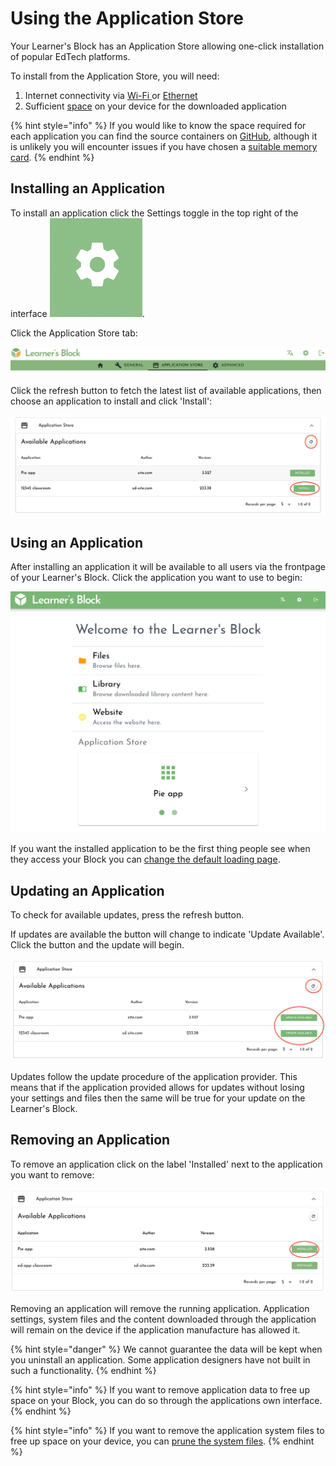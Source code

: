 # Using the Application Store

Your Learner's Block has an Application Store allowing one-click installation of popular EdTech platforms. 

To install from the Application Store, you will need:

1. Internet connectivity via [Wi-Fi ](connecting-to-a-wi-fi-network-optional.md)or [Ethernet](advanced-features/using-an-ethernet-connection.md)
2. Sufficient [space](../how-to-build-one/quickstart/picking-a-micro-sd-card-and-sd-card-reader.md#microsd-card) on your device for the downloaded application

{% hint style="info" %}
If you would like to know the space required for each application you can find the source containers on [GitHub](https://github.com/LearnersBlock/app-store), although it is unlikely you will encounter issues if you have chosen a [suitable memory card](../how-to-build-one/quickstart/picking-a-micro-sd-card-and-sd-card-reader.md#microsd-card).
{% endhint %}

## **Installing an Application**

To install an application click the Settings toggle in the top right of the interface ![](../.gitbook/assets/screenshot-2021-03-23-at-13.23.52%20%281%29.png).

Click the Application Store tab:

![](../.gitbook/assets/screenshot-2021-09-19-at-18.45.44.png)

Click the refresh button to fetch the latest list of available applications, then choose an application to install and click 'Install':

![](../.gitbook/assets/application-store.png)

## **Using an Application**

After installing an application it will be available to all users via the frontpage of your Learner's Block. Click the application you want to use to begin:

![](../.gitbook/assets/using-application-store.png)

If you want the installed application to be the first thing people see when they access your Block you can [change the default loading page](advanced-features/changing-the-default-loading-page.md). 

## **Updating an Application**

To check for available updates, press the refresh button.

If updates are available the button will change to indicate 'Update Available'. Click the button and the update will begin. 

![](../.gitbook/assets/app-store-update-available.png)

Updates follow the update procedure of the application provider. This means that if the application provided allows for updates without losing your settings and files then the same will be true for your update on the Learner's Block. 

## **Removing an Application**

To remove an application click on the label 'Installed' next to the application you want to remove:

![](../.gitbook/assets/remove_app.png)

Removing an application will remove the running application. Application settings, system files and the content downloaded through the application will remain on the device if the application manufacture has allowed it.

{% hint style="danger" %}
We cannot guarantee the data will be kept when you uninstall an application. Some application designers have not built in such a functionality.
{% endhint %}

{% hint style="info" %}
If you want to remove application data to free up space on your Block, you can do so through the applications own interface.
{% endhint %}

{% hint style="info" %}
If you want to remove the application system files to free up space on your device, you can [prune the system files](advanced-features/pruning-system-files.md). 
{% endhint %}

